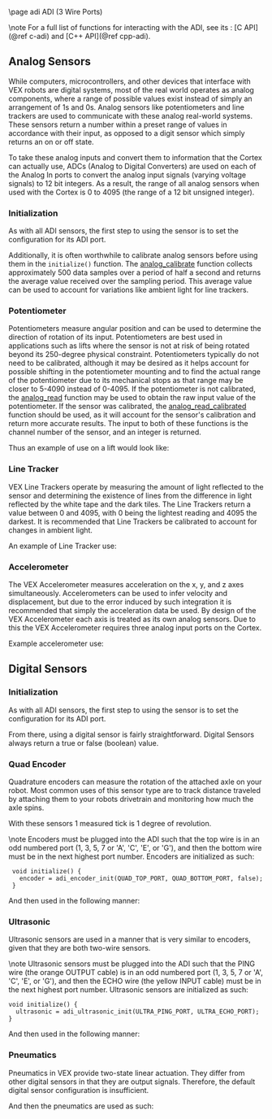\page adi ADI (3 Wire Ports)

\note
For a full list of functions for interacting with the ADI, see its
: [C API](@ref c-adi) and [C++ API](@ref cpp-adi).

## Analog Sensors

While computers, microcontrollers, and other devices that interface with
VEX robots are digital systems, most of the real world operates as
analog components, where a range of possible values exist instead of
simply an arrangement of 1s and 0s. Analog sensors like potentiometers
and line trackers are used to communicate with these analog real-world
systems. These sensors return a number within a preset range of values
in accordance with their input, as opposed to a digit sensor which
simply returns an on or off state.

To take these analog inputs and convert them to information that the
Cortex can actually use, ADCs (Analog to Digital Converters) are used on
each of the Analog In ports to convert the analog input signals (varying
voltage signals) to 12 bit integers. As a result, the range of all
analog sensors when used with the Cortex is 0 to 4095 (the range of a 12
bit unsigned integer).

### Initialization

As with all ADI sensors, the first step to using the sensor is to set
the configuration for its ADI port.

Additionally, it is often worthwhile to calibrate analog sensors before
using them in the `initialize()` function. The
[analog_calibrate](../../api/c/adi.html#adi-analog-calibrate) function
collects approximately 500 data samples over a period of half a second
and returns the average value received over the sampling period. This
average value can be used to account for variations like ambient light
for line trackers.

### Potentiometer

Potentiometers measure angular position and can be used to determine the
direction of rotation of its input. Potentiometers are best used in
applications such as lifts where the sensor is not at risk of being
rotated beyond its 250-degree physical constraint. Potentiometers
typically do not need to be calibrated, although it may be desired as it
helps account for possible shifting in the potentiometer mounting and to
find the actual range of the potentiometer due to its mechanical stops
as that range may be closer to 5-4090 instead of 0-4095. If the
potentiometer is not calibrated, the
[analog_read](../../api/c/adi.html#adi-analog-read) function may be
used to obtain the raw input value of the potentiometer. If the sensor
was calibrated, the
[analog_read_calibrated](../../api/c/adi.html#adi-analog-read-calibrated)
function should be used, as it will account for the sensor's calibration
and return more accurate results. The input to both of these functions
is the channel number of the sensor, and an integer is returned.

Thus an example of use on a lift would look like:

### Line Tracker

VEX Line Trackers operate by measuring the amount of light reflected to
the sensor and determining the existence of lines from the difference in
light reflected by the white tape and the dark tiles. The Line Trackers
return a value between 0 and 4095, with 0 being the lightest reading and
4095 the darkest. It is recommended that Line Trackers be calibrated to
account for changes in ambient light.

An example of Line Tracker use:

### Accelerometer

The VEX Accelerometer measures acceleration on the x, y, and z axes
simultaneously. Accelerometers can be used to infer velocity and
displacement, but due to the error induced by such integration it is
recommended that simply the acceleration data be used. By design of the
VEX Accelerometer each axis is treated as its own analog sensors. Due to
this the VEX Accelerometer requires three analog input ports on the
Cortex.

Example accelerometer use:

## Digital Sensors

### Initialization

As with all ADI sensors, the first step to using the sensor is to set
the configuration for its ADI port.

From there, using a digital sensor is fairly straightforward. Digital
Sensors always return a true or false (boolean) value.

### Quad Encoder

Quadrature encoders can measure the rotation of the attached axle on
your robot. Most common uses of this sensor type are to track distance
traveled by attaching them to your robots drivetrain and monitoring how
much the axle spins.

With these sensors 1 measured tick is 1 degree of revolution.

\note
Encoders must be plugged into the ADI such that the top wire
is in an odd numbered port (1, 3, 5, 7 or 'A', 'C', 'E', or 'G'),
and then the bottom wire must be in the next highest port number.
Encoders are initialized as such:

```{.c}
 void initialize() {
   encoder = adi_encoder_init(QUAD_TOP_PORT, QUAD_BOTTOM_PORT, false);
 }
```

And then used in the following manner:

### Ultrasonic

Ultrasonic sensors are used in a manner that is very similar to
encoders, given that they are both two-wire sensors.

\note
Ultrasonic sensors must be plugged into the ADI such that the PING wire
(the orange OUTPUT cable) is in an odd numbered port (1, 3, 5, 7
or 'A', 'C', 'E', or 'G'), and then the ECHO wire (the yellow
INPUT cable) must be in the next highest port number.
Ultrasonic sensors are initialized as such:

```{.c}
void initialize() {
  ultrasonic = adi_ultrasonic_init(ULTRA_PING_PORT, ULTRA_ECHO_PORT);
}
```

And then used in the following manner:

### Pneumatics

Pneumatics in VEX provide two-state linear actuation. They differ from
other digital sensors in that they are output signals. Therefore, the
default digital sensor configuration is insufficient.

And then the pneumatics are used as such:
